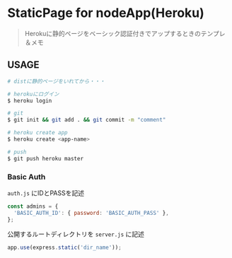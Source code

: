 # StaticPage for nodeApp(Heroku)

> Herokuに静的ページをベーシック認証付きでアップするときのテンプレ＆メモ


## USAGE
``` bash
# distに静的ページをいれてから・・・

# herokuにログイン
$ heroku login

# git
$ git init && git add . && git commit -m "comment"

# heroku create app
$ heroku create <app-name>

# push
$ git push heroku master
```

### Basic Auth
`auth.js` にIDとPASSを記述
``` javascript:auth.js
const admins = {
  'BASIC_AUTH_ID': { password: 'BASIC_AUTH_PASS' },
};
```

公開するルートディレクトリを `server.js` に記述
``` javascript:server.js
app.use(express.static('dir_name'));
```
